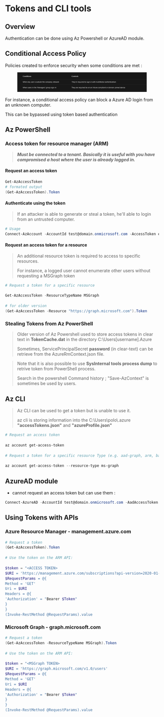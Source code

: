 # Tokens and CLI tools

## Overview

Authentication can be done using Az Powershell or AzureAD module.

## Conditional Access Policy

Policies created to enforce security when some conditions are met :

<figure><img src="../../../../.gitbook/assets/image (3) (2) (1).png" alt=""><figcaption></figcaption></figure>

For instance, a conditional access policy can block a Azure AD login from an unknown computer.

This can be bypassed using token based authentication

## Az PowerShell

### Access token for resource manager (ARM)

> _**Must be connected to a tenant. Basically it is useful with you have compromised a host where the user is already logged in.**_

#### Request an access token

```powershell
Get-AzAccessToken
# formated output
(Get-AzAccessToken).Token
```

#### Authenticate using the token

> If an attacker is able to generate or steal a token, he'll able to login from an untrusted computer.

```powershell
# Usage 
Connect-AzAccount -AccountId test@domain.onmicrosoft.com -AccessToken ey<SNIP>..
```

#### Request an access token for a resource

> An additional resource token is required to access to specific resources.
>
> For instance, a logged user cannot enumerate other users without requesting a MSGraph token

```powershell
# Request a token for a specific resource

Get-AzAccessToken -ResourceTypeName MSGraph

# for older version
(Get-AzAccessToken -Resource "https://graph.microsoft.com").Token
```

### Stealing Tokens from Az PowerShell

> Older version of Az Powershell used to store access tokens in clear text in **TokenCache.dat** in the directory C:\Users\[username].Azure
>
> Sometimes, ServicePrincipalSecret **password** (in clear-text) can be retrieve from the AzureRmContext.json file.

> Note that it is also possible to use **SysInternal tools process dump** to retrive token from  PowerShell process.
>
> Search in the powershell Command history ; "Save-AzContext" is sometimes be used by users.

## Az CLI

> Az CLI can be used to get a token but is unable to use it.
>
> az cli is storing information into the C:\Users\polo\\.azure **"accessTokens.json"** and **"azureProfile.json"**
>
>

```powershell
# Request an access token

az account get-access-token

# Request a token for a specific resource Type (e.g. aad-graph, arm, batch, data-lake, media, ms-graph, oss-rdbms

az account get-access-token --resource-type ms-graph
```

## AzureAD module

* cannot request an access token but can use them :&#x20;

```powershell
Connect-AzureAD -AccountId test@domain.onmicrosoft.com -AadAccessToken ey...
```

## Using Tokens with APIs

### Azure Resource Manager - management.azure.com



```powershell
# Request a token
(Get-AzAccessToken).Token

# Use the token on the ARM API:

$token = "<ACCESS TOKEN>
$URI = 'https://management.azure.com/subscriptions?api-version=2020-01-01'
$RequestParams = @{
Method = 'GET'
Uri = $URI
Headers = @{
'Authorization' = "Bearer $Token"
}
}
(Invoke-RestMethod @RequestParams).value
```

### Microsoft Graph - graph.microsoft.com

```powershell
# Request a token
(Get-AzAccessToken -ResourceTypeName MSGraph).Token

# Use the token on the ARM API:

$token = "<MSGraph TOKEN>
$URI = 'https://graph.microsoft.com/v1.0/users'
$RequestParams = @{
Method = 'GET'
Uri = $URI
Headers = @{
'Authorization' = "Bearer $Token"
}
}
(Invoke-RestMethod @RequestParams).value
```
